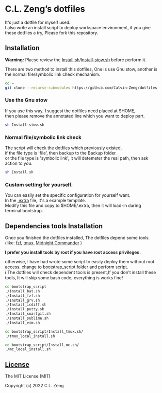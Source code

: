 # C.L. Zeng’s dotfiles

It's just a dotfile for myself used.  
I also write an install script to deploy workspace environment, if you give these dotfiles a try, Please fork this repository.

## Installation

**Warning:** Plaese review the [Install.sh](Install.sh)/[Install-stow.sh](Install-stow.sh) before perform it.  
  
There are two method to install this dotfiles, One is use Gnu stow, another is the normal file/symbolic link check mechanism.  

```bash
cd ~
git clone --recurse-submodules https://github.com/Calvin-Zeng/dotfiles.git && cd dotfiles
```

### Use the Gnu stow

If you use this way, I suggest the dotfiles need placed at $HOME,  
then please remove the annotated line which you want to deploy part.  

```bash
sh Install-stow.sh
```

### Normal file/symbolic link check

The script will check the dotfiles which previously existed,  
if the file type is 'file', then backup to the Backup folder.  
or the file type is 'symbolic link', it will detemeter the real path, then ask action to you.  

```bash
sh Install.sh
```

### Custom setting for yourself.

You can easily set the specific configuration for yourself want.  
In the [.extra](bash_library/.extra.example) file, it's a example template.  
Modify this file and copy to $HOME/.extra, then it will load-in during terminal bootstrap.  

## Dependencies tools Installation

Once you finished the dotfiles installed, The dotfiles depend some tools.(like:
[fzf](https://github.com/junegunn/fzf),
[tmux](https://github.com/tmux/tmux),
[Midnight Commander](https://github.com/MidnightCommander/mc)
)

**I prefer you install tools by root if you have root access privileges.**  
  
otherwise, I have had wrote some script to easily deploy them without root access. change to bootstrap_script folder and perform script.  
:information_source: The dotfiles will check dependent tools is present,If you don't install these tools, It will skip some bash code, everything is works fine!  

```bash
cd bootstrap_script
./Install_bat.sh
./Install_fzf.sh
./Install_grv.sh
./Install_icdiff.sh
./Install_putty.sh
./Install_smartgit.sh
./Install_sublime.sh
./Install_vim.sh

cd bootstrap_script/Install_tmux.sh/
./tmux_local_install.sh

cd bootstrap_script/Install_mc.sh/
./mc_local_install.sh
```

[License](LICENSE)
------------------

The MIT License (MIT)

Copyright (c) 2022 C.L. Zeng
